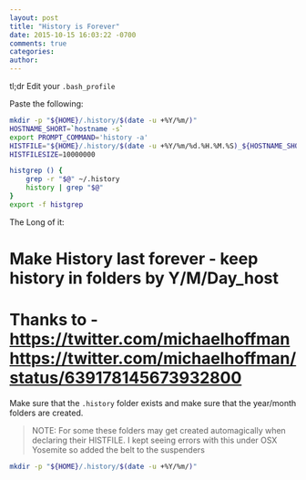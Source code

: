 ```yaml
---
layout: post
title: "History is Forever"
date: 2015-10-15 16:03:22 -0700
comments: true
categories:
author:
---
```


tl;dr
Edit your `.bash_profile`

Paste the following:

```bash
mkdir -p "${HOME}/.history/$(date -u +%Y/%m/)"
HOSTNAME_SHORT=`hostname -s`
export PROMPT_COMMAND='history -a'
HISTFILE="${HOME}/.history/$(date -u +%Y/%m/%d.%H.%M.%S)_${HOSTNAME_SHORT}_$$"
HISTFILESIZE=10000000

histgrep () {
    grep -r "$@" ~/.history
    history | grep "$@"
}
export -f histgrep
```
The Long of it:

# Make History last forever - keep history in folders by Y/M/Day_host
# Thanks to - https://twitter.com/michaelhoffman https://twitter.com/michaelhoffman/status/639178145673932800

Make sure that the `.history` folder exists and make sure that the year/month folders are created.

> NOTE: For some these folders may get created automagically when declaring their HISTFILE.  I kept seeing errors with this under OSX Yosemite so added the belt to the suspenders

```bash
mkdir -p "${HOME}/.history/$(date -u +%Y/%m/)"
```


